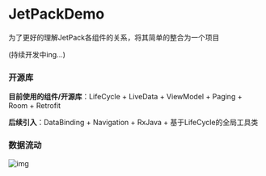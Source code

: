 # JetPackDemo

为了更好的理解JetPack各组件的关系，将其简单的整合为一个项目

(持续开发中ing...)

### 开源库

**目前使用的组件/开源库**：LifeCycle + LiveData + ViewModel + Paging + Room + Retrofit

**后续引入**：DataBinding + Navigation + RxJava + 基于LifeCycle的全局工具类

### 数据流动

![img](https://imgoldjii.oss-cn-beijing.aliyuncs.com/QQ20200210-012643@2x.png)
